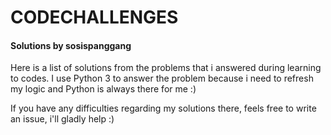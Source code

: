 # CODECHALLENGES
#### Solutions by sosispanggang

Here is a list of solutions from the problems that i answered during learning to codes.
I use Python 3 to answer the problem because i need to refresh my logic and Python is always there for me :)

If you have any difficulties regarding my solutions there, feels free to write an issue, i'll gladly help :)